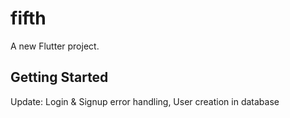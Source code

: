 # fifth

A new Flutter project.

## Getting Started

Update: Login & Signup error handling, User creation in database

